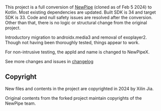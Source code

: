 This project is a full conversion of [NewPipe](https://github.com/TeamNewPipe/NewPipe) (cloned as of Feb 5 2024) to Kotlin.  Most existing dependencies are updated.  Built SDK is 34 and target SDK is 33.  Code and null safety issues are resolved after the conversion.  Other than that, there is no logic or structural change from the original project. 

Introductory migration to androidx.media3 and removal of exoplayer2.  Though not having been thoroughly tested, things appear to work.

For non-intrusive testing, the appId and name is changed to NewPipeX.

See more changes and issues in [changelog](changelog.md)

## Copyright

New files and contents in the project are copyrighted in 2024 by Xilin Jia.

Original contents from the forked project maintain copyrights of the NewPipe team.
